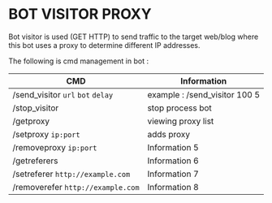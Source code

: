 # BOT VISITOR PROXY

Bot visitor is used (GET HTTP) to send traffic to the target web/blog where this bot uses a proxy to determine different IP addresses.

The following is cmd management in bot :

| CMD       | Information |
|-----------|-------------|
| /send_visitor `url` `bot` `delay`    | example : /send_visitor 100 5 |
| /stop_visitor     | stop process bot |
| /getproxy     | viewing proxy list |
| /setproxy `ip:port`    | adds proxy |
| /removeproxy `ip:port`    | Information 5 |
| /getreferers     | Information 6 |
| /setreferer `http://example.com`    | Information 7 |
| /removerefer `http://example.com`    | Information 8 |
 
